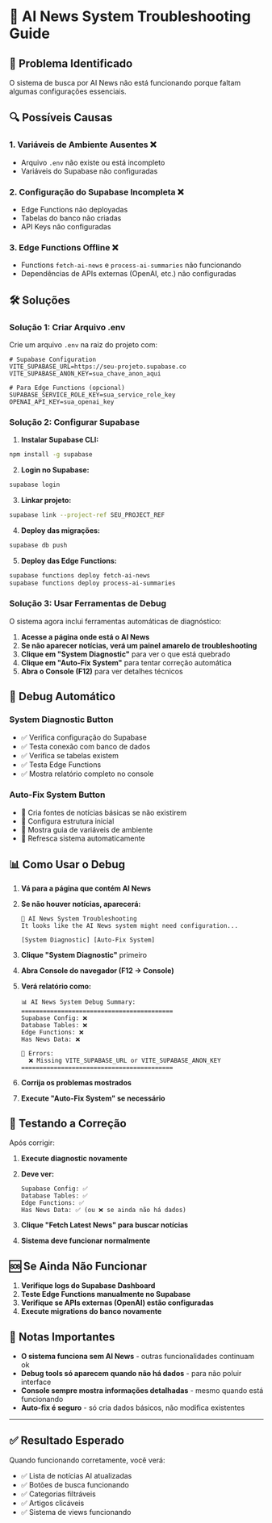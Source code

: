 # 🔧 AI News System Troubleshooting Guide

## 🚨 Problema Identificado

O sistema de busca por AI News não está funcionando porque faltam algumas configurações essenciais.

## 🔍 Possíveis Causas

### 1. **Variáveis de Ambiente Ausentes** ❌
- Arquivo `.env` não existe ou está incompleto
- Variáveis do Supabase não configuradas

### 2. **Configuração do Supabase Incompleta** ❌
- Edge Functions não deployadas
- Tabelas do banco não criadas
- API Keys não configuradas

### 3. **Edge Functions Offline** ❌
- Functions `fetch-ai-news` e `process-ai-summaries` não funcionando
- Dependências de APIs externas (OpenAI, etc.) não configuradas

## 🛠️ Soluções

### **Solução 1: Criar Arquivo .env**

Crie um arquivo `.env` na raiz do projeto com:

```env
# Supabase Configuration
VITE_SUPABASE_URL=https://seu-projeto.supabase.co
VITE_SUPABASE_ANON_KEY=sua_chave_anon_aqui

# Para Edge Functions (opcional)
SUPABASE_SERVICE_ROLE_KEY=sua_service_role_key
OPENAI_API_KEY=sua_openai_key
```

### **Solução 2: Configurar Supabase**

1. **Instalar Supabase CLI:**
```bash
npm install -g supabase
```

2. **Login no Supabase:**
```bash
supabase login
```

3. **Linkar projeto:**
```bash
supabase link --project-ref SEU_PROJECT_REF
```

4. **Deploy das migrações:**
```bash
supabase db push
```

5. **Deploy das Edge Functions:**
```bash
supabase functions deploy fetch-ai-news
supabase functions deploy process-ai-summaries
```

### **Solução 3: Usar Ferramentas de Debug**

O sistema agora inclui ferramentas automáticas de diagnóstico:

1. **Acesse a página onde está o AI News**
2. **Se não aparecer notícias, verá um painel amarelo de troubleshooting**
3. **Clique em "System Diagnostic"** para ver o que está quebrado
4. **Clique em "Auto-Fix System"** para tentar correção automática
5. **Abra o Console (F12)** para ver detalhes técnicos

## 🔧 Debug Automático

### **System Diagnostic Button**
- ✅ Verifica configuração do Supabase
- ✅ Testa conexão com banco de dados  
- ✅ Verifica se tabelas existem
- ✅ Testa Edge Functions
- ✅ Mostra relatório completo no console

### **Auto-Fix System Button**
- 🔧 Cria fontes de notícias básicas se não existirem
- 🔧 Configura estrutura inicial
- 🔧 Mostra guia de variáveis de ambiente
- 🔧 Refresca sistema automaticamente

## 📊 Como Usar o Debug

1. **Vá para a página que contém AI News**
2. **Se não houver notícias, aparecerá:**
   ```
   🔧 AI News System Troubleshooting
   It looks like the AI News system might need configuration...
   
   [System Diagnostic] [Auto-Fix System]
   ```

3. **Clique "System Diagnostic"** primeiro
4. **Abra Console do navegador (F12 → Console)**
5. **Verá relatório como:**
   ```
   📊 AI News System Debug Summary:
   ==========================================
   Supabase Config: ❌
   Database Tables: ❌  
   Edge Functions: ❌
   Has News Data: ❌
   
   🐛 Errors:
     ❌ Missing VITE_SUPABASE_URL or VITE_SUPABASE_ANON_KEY
   ==========================================
   ```

6. **Corrija os problemas mostrados**
7. **Execute "Auto-Fix System" se necessário**

## 🚀 Testando a Correção

Após corrigir:

1. **Execute diagnostic novamente**
2. **Deve ver:**
   ```
   Supabase Config: ✅
   Database Tables: ✅  
   Edge Functions: ✅
   Has News Data: ✅ (ou ❌ se ainda não há dados)
   ```

3. **Clique "Fetch Latest News" para buscar notícias**
4. **Sistema deve funcionar normalmente**

## 🆘 Se Ainda Não Funcionar

1. **Verifique logs do Supabase Dashboard**
2. **Teste Edge Functions manualmente no Supabase**
3. **Verifique se APIs externas (OpenAI) estão configuradas**
4. **Execute migrations do banco novamente**

## 📝 Notas Importantes

- **O sistema funciona sem AI News** - outras funcionalidades continuam ok
- **Debug tools só aparecem quando não há dados** - para não poluir interface
- **Console sempre mostra informações detalhadas** - mesmo quando está funcionando
- **Auto-fix é seguro** - só cria dados básicos, não modifica existentes

---

## ✅ Resultado Esperado

Quando funcionando corretamente, você verá:
- ✅ Lista de notícias AI atualizadas
- ✅ Botões de busca funcionando  
- ✅ Categorias filtráveis
- ✅ Artigos clicáveis
- ✅ Sistema de views funcionando